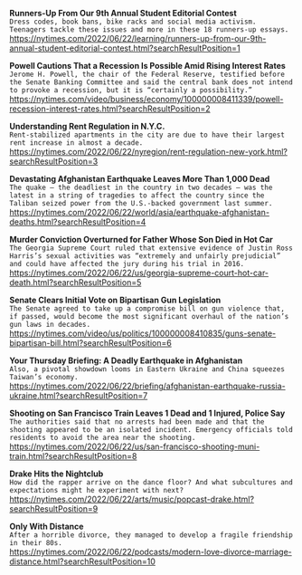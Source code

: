 **Runners-Up From Our 9th Annual Student Editorial Contest**\
`Dress codes, book bans, bike racks and social media activism. Teenagers tackle these issues and more in these 18 runners-up essays.`\
https://nytimes.com/2022/06/22/learning/runners-up-from-our-9th-annual-student-editorial-contest.html?searchResultPosition=1

**Powell Cautions That a Recession Is Possible Amid Rising Interest Rates**\
`Jerome H. Powell, the chair of the Federal Reserve, testified before the Senate Banking Committee and said the central bank does not intend to provoke a recession, but it is “certainly a possibility.”`\
https://nytimes.com/video/business/economy/100000008411339/powell-recession-interest-rates.html?searchResultPosition=2

**Understanding Rent Regulation in N.Y.C.**\
`Rent-stabilized apartments in the city are due to have their largest rent increase in almost a decade.`\
https://nytimes.com/2022/06/22/nyregion/rent-regulation-new-york.html?searchResultPosition=3

**Devastating Afghanistan Earthquake Leaves More Than 1,000 Dead**\
`The quake — the deadliest in the country in two decades — was the latest in a string of tragedies to affect the country since the Taliban seized power from the U.S.-backed government last summer.`\
https://nytimes.com/2022/06/22/world/asia/earthquake-afghanistan-deaths.html?searchResultPosition=4

**Murder Conviction Overturned for Father Whose Son Died in Hot Car**\
`The Georgia Supreme Court ruled that extensive evidence of Justin Ross Harris’s sexual activities was “extremely and unfairly prejudicial” and could have affected the jury during his trial in 2016.`\
https://nytimes.com/2022/06/22/us/georgia-supreme-court-hot-car-death.html?searchResultPosition=5

**Senate Clears Initial Vote on Bipartisan Gun Legislation**\
`The Senate agreed to take up a compromise bill on gun violence that, if passed, would become the most significant overhaul of the nation’s gun laws in decades.`\
https://nytimes.com/video/us/politics/100000008410835/guns-senate-bipartisan-bill.html?searchResultPosition=6

**Your Thursday Briefing: A Deadly Earthquake in Afghanistan**\
`Also, a pivotal showdown looms in Eastern Ukraine and China squeezes Taiwan’s economy.`\
https://nytimes.com/2022/06/22/briefing/afghanistan-earthquake-russia-ukraine.html?searchResultPosition=7

**Shooting on San Francisco Train Leaves 1 Dead and 1 Injured, Police Say**\
`The authorities said that no arrests had been made and that the shooting appeared to be an isolated incident. Emergency officials told residents to avoid the area near the shooting.`\
https://nytimes.com/2022/06/22/us/san-francisco-shooting-muni-train.html?searchResultPosition=8

**Drake Hits the Nightclub**\
`How did the rapper arrive on the dance floor? And what subcultures and expectations might he experiment with next?`\
https://nytimes.com/2022/06/22/arts/music/popcast-drake.html?searchResultPosition=9

**Only With Distance**\
`After a horrible divorce, they managed to develop a fragile friendship in their 80s.`\
https://nytimes.com/2022/06/22/podcasts/modern-love-divorce-marriage-distance.html?searchResultPosition=10


